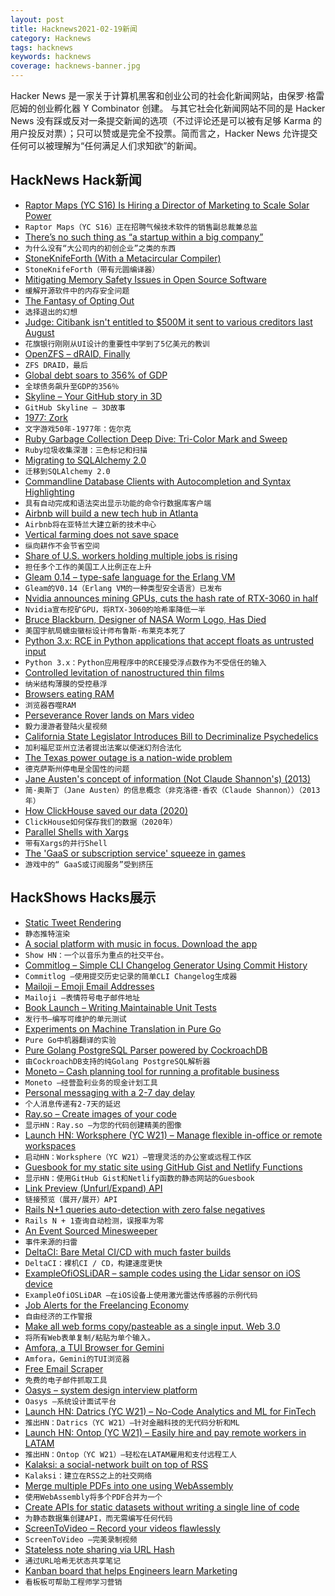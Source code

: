```yaml
---
layout: post
title: Hacknews2021-02-19新闻
category: Hacknews
tags: hacknews
keywords: hacknews
coverage: hacknews-banner.jpg
---
```


Hacker News 是一家关于计算机黑客和创业公司的社会化新闻网站，由保罗·格雷厄姆的创业孵化器 Y Combinator 创建。
与其它社会化新闻网站不同的是 Hacker News 没有踩或反对一条提交新闻的选项（不过评论还是可以被有足够 Karma 的用户投反对票）；只可以赞或是完全不投票。简而言之，Hacker News 允许提交任何可以被理解为“任何满足人们求知欲”的新闻。

## HackNews Hack新闻


- [Raptor Maps (YC S16) Is Hiring a Director of Marketing to Scale Solar Power](https://raptormaps.com/jobs/)
- `Raptor Maps（YC S16）正在招聘气候技术软件的销售副总裁兼总监`
- [There’s no such thing as “a startup within a big company”](https://hunterwalk.medium.com/why-theres-no-such-thing-as-a-startup-within-a-big-company-c3003615f3bc)
- `为什么没有“大公司内的初创企业”之类的东西`
- [StoneKnifeForth (With a Metacircular Compiler)](https://github.com/kragen/stoneknifeforth)
- `StoneKnifeForth（带有元圆编译器）`
- [Mitigating Memory Safety Issues in Open Source Software](https://security.googleblog.com/2021/02/mitigating-memory-safety-issues-in-open.html)
- `缓解开源软件中的内存安全问题`
- [The Fantasy of Opting Out](https://thereader.mitpress.mit.edu/the-fantasy-of-opting-out/)
- `选择退出的幻想`
- [Judge: Citibank isn't entitled to $500M it sent to various creditors last August](https://arstechnica.com/tech-policy/2021/02/citibank-just-got-a-500-million-lesson-in-the-importance-of-ui-design/)
- `花旗银行刚刚从UI设计的重要性中学到了5亿美元的教训`
- [OpenZFS – dRAID, Finally](https://klarasystems.com/articles/openzfs-draid-finally/)
- `ZFS DRAID，最后`
- [Global debt soars to 356% of GDP](https://www.axios.com/global-debt-gdp-898959ed-f96a-4c4d-85a3-5d3cc419631f.html)
- `全球债务飙升至GDP的356％`
- [Skyline – Your GitHub story in 3D](https://skyline.github.com/)
- `GitHub Skyline – 3D故事`
- [1977: Zork](https://if50.substack.com/p/1977-zork)
- `文字游戏50年-1977年：佐尔克`
- [Ruby Garbage Collection Deep Dive: Tri-Color Mark and Sweep](https://jemma.dev/blog/gc-mark-and-sweep)
- `Ruby垃圾收集深潜：三色标记和扫描`
- [Migrating to SQLAlchemy 2.0](https://docs.sqlalchemy.org/en/14/changelog/migration_20.html)
- `迁移到SQLAlchemy 2.0`
- [Commandline Database Clients with Autocompletion and Syntax Highlighting](https://www.dbcli.com)
- `具有自动完成和语法突出显示功能的命令行数据库客户端`
- [Airbnb will build a new tech hub in Atlanta](https://www.protocol.com/airbnb-new-tech-hub-atlanta)
- `Airbnb将在亚特兰大建立新的技术中心`
- [Vertical farming does not save space](https://www.lowtechmagazine.com/2021/02/vertical-farming-ecosystem-services.html)
- `纵向耕作不会节省空间`
- [Share of U.S. workers holding multiple jobs is rising](https://www.reuters.com/article/us-usa-economy-multiple-jobs-idUSKBN2AH2PI)
- `担任多个工作的美国工人比例正在上升`
- [Gleam 0.14 – type-safe language for the Erlang VM](https://gleam.run/news/gleam-v0.14-released/)
- `Gleam的V0.14（Erlang VM的一种类型安全语言）已发布`
- [Nvidia announces mining GPUs, cuts the hash rate of RTX-3060 in half](https://blogs.nvidia.com/blog/2021/02/18/geforce-cmp/)
- `Nvidia宣布挖矿GPU，将RTX-3060的哈希率降低一半`
- [Bruce Blackburn, Designer of NASA Worm Logo, Has Died](https://www.nytimes.com/2021/02/18/us/bruce-blackburn-dead.html)
- `美国宇航局蠕虫徽标设计师布鲁斯·布莱克本死了`
- [Python 3.x: RCE in Python applications that accept floats as untrusted input](https://cve.mitre.org/cgi-bin/cvename.cgi?name=CVE-2021-3177)
- `Python 3.x：Python应用程序中的RCE接受浮点数作为不受信任的输入`
- [Controlled levitation of nanostructured thin films](https://advances.sciencemag.org/content/7/7/eabe1127)
- `纳米结构薄膜的受控悬浮`
- [Browsers eating RAM](https://www.flotato.com/post/memory-chrome-safari-flotato)
- `浏览器吞噬RAM`
- [Perseverance Rover lands on Mars video](https://www.youtube.com/watch?v=gm0b_ijaYMQ)
- `毅力漫游者登陆火星视频`
- [California State Legislator Introduces Bill to Decriminalize Psychedelics](https://maps.org/news/media/8885-statement-california-state-legislator-introduces-bill-to-decriminalize-psychedelics)
- `加利福尼亚州立法者提出法案以使迷幻剂合法化`
- [The Texas power outage is a nation-wide problem](https://garrettbattaglia.com/post/texas-power/)
- `德克萨斯州停电是全国性的问题`
- [Jane Austen's concept of information (Not Claude Shannon's) (2013)](https://www.cs.bham.ac.uk/research/projects/cogaff/misc/austen-info.html)
- `简·奥斯丁（Jane Austen）的信息概念（非克洛德·香农（Claude Shannon））（2013年）`
- [How ClickHouse saved our data (2020)](https://mux.com/blog/from-russia-with-love-how-clickhouse-saved-our-data/)
- `ClickHouse如何保存我们的数据（2020年）`
- [Parallel Shells with Xargs](https://www.linuxjournal.com/content/parallel-shells-xargs-utilize-all-your-cpu-cores-unix-and-windows)
- `带有Xargs的并行Shell`
- [The 'GaaS or subscription service' squeeze in games](https://gamediscoverability.substack.com/p/the-gaas-or-subscription-service)
- `游戏中的“ GaaS或订阅服务”受到挤压`


## HackShows Hacks展示

- [ Static Tweet Rendering](https://github.com/transitive-bullshit/react-static-tweets)
- `静态推特渲染`
- [ A social platform with music in focus. Download the app](https://syncc.app/)
- `Show HN：一个以音乐为重点的社交平台。`
- [ Commitlog – Simple CLI Changelog Generator Using Commit History](https://github.com/barelyhuman/commitlog)
- `Commitlog –使用提交历史记录的简单CLI Changelog生成器`
- [ Mailoji – Emoji Email Addresses](https://mailoji.com/)
- `Mailoji –表情符号电子邮件地址`
- [ Book Launch – Writing Maintainable Unit Tests](https://principal-it.eu/2021/02/writing-maintainable-unit-tests/)
- `发行书–编写可维护的单元测试`
- [ Experiments on Machine Translation in Pure Go](https://github.com/nlpodyssey/spago/tree/main/cmd/bart#machine-translation)
- `Pure Go中机器翻译的实验`
- [ Pure Golang PostgreSQL Parser powered by CockroachDB](https://github.com/auxten/postgresql-parser)
- `由CockroachDB支持的纯Golang PostgreSQL解析器`
- [ Moneto – Cash planning tool for running a profitable business](https://monetohq.com/producthunt)
- `Moneto –经营盈利业务的现金计划工具`
- [ Personal messaging with a 2-7 day delay](https://tardamail.com/)
- `个人消息传递有2-7天的延迟`
- [ Ray.so – Create images of your code](https://ray.so)
- `显示HN：Ray.so –为您的代码创建精美的图像`
- [Launch HN: Worksphere (YC W21) – Manage flexible in-office or remote workspaces](item?id=26167923)
- `启动HN：Worksphere（YC W21）–管理灵活的办公室或远程工作区`
- [ Guesbook for my static site using GitHub Gist and Netlify Functions](https://sunnygolovine.com/guestbook)
- `显示HN：使用GitHub Gist和Netlify函数的静态网站的Guesbook`
- [ Link Preview (Unfurl/Expand) API](https://www.dashkite.com/products/link-preview)
- `链接预览（展开/展开）API`
- [ Rails N+1 queries auto-detection with zero false negatives](https://github.com/charkost/prosopite)
- `Rails N + 1查询自动检测，误报率为零`
- [ An Event Sourced Minesweeper](https://dfarr.github.io/minesweeper)
- `事件来源的扫雷`
- [ DeltaCI: Bare Metal CI/CD with much faster builds](https://deltaci.com)
- `DeltaCI：裸机CI / CD，构建速度更快`
- [ ExampleOfiOSLiDAR – sample codes using the Lidar sensor on iOS device](https://github.com/TokyoYoshida/ExampleOfiOSLiDAR)
- `ExampleOfiOSLiDAR –在iOS设备上使用激光雷达传感器的示例代码`
- [ Job Alerts for the Freelancing Economy](https://www.ginevar.com)
- `自由经济的工作警报`
- [ Make all web forms copy/pasteable as a single input. Web 3.0](https://github.com/treenotation/copypaster)
- `将所有Web表单复制/粘贴为单个输入。 `
- [ Amfora, a TUI Browser for Gemini](https://github.com/makeworld-the-better-one/amfora)
- `Amfora，Gemini的TUI浏览器`
- [ Free Email Scraper](https://freemailscraper.herokuapp.com/)
- `免费的电子邮件抓取工具`
- [ Oasys – system design interview platform](https://getoasys.io/)
- `Oasys –系统设计面试平台`
- [Launch HN: Datrics (YC W21) – No-Code Analytics and ML for FinTech](item?id=26177284)
- `推出HN：Datrics（YC W21）–针对金融科技的无代码分析和ML`
- [Launch HN: Ontop (YC W21) – Easily hire and pay remote workers in LATAM](item?id=26179281)
- `推出HN：Ontop（YC W21）–轻松在LATAM雇用和支付远程工人`
- [ Kalaksi: a social-network built on top of RSS](https://www.kalaksi.com)
- `Kalaksi：建立在RSS之上的社交网络`
- [ Merge multiple PDFs into one using WebAssembly](http://localpdf.tech/)
- `使用WebAssembly将多个PDF合并为一个`
- [ Create APIs for static datasets without writing a single line of code](https://github.com/roapi/roapi#roapi)
- `为静态数据集创建API，而无需编写任何代码`
- [ ScreenToVideo – Record your videos flawlessly](https://screentovideo.com/)
- `ScreenToVideo –完美录制视频`
- [ Stateless note sharing via URL Hash](https://n0tes.github.io)
- `通过URL哈希无状态共享笔记`
- [ Kanban board that helps Engineers learn Marketing](https://phireworks.co/pro/?pro)
- `看板板可帮助工程师学习营销`

